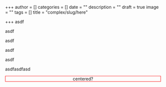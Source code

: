 +++
author = []
categories = []
date = ""
description = ""
draft = true
image = ""
tags = []
title = "complex/slug/here"

+++
asdf

asdf

asdf

asdf

asdf

asdfasdfasd

<div class="center" style="border: 1px solid red; text-align: center;">
  centered?
</div>
  